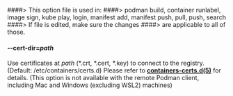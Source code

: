 ####> This option file is used in:
####> podman build, container runlabel, image sign, kube play, login, manifest add, manifest push, pull, push, search
####> If file is edited, make sure the changes
####> are applicable to all of those.

#### **--cert-dir**=_path_

Use certificates at _path_ (\*.crt, \*.cert, \*.key) to connect to the registry. (Default: /etc/containers/certs.d)
Please refer to **[containers-certs.d(5)](https://github.com/containers/image/blob/main/docs/containers-certs.d.5.md)** for details.
(This option is not available with the remote Podman client, including Mac and Windows (excluding WSL2) machines)

